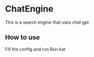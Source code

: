 # ChatEngine
This is a search engine that uses chat gpt
## How to use
Fill the config and run Run.bat
